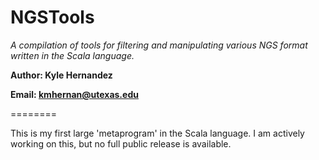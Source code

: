 # NGSTools

*A compilation of tools for filtering and manipulating various NGS format written in the Scala language.*

**Author: Kyle Hernandez**

**Email: kmhernan@utexas.edu**

========

This is my first large 'metaprogram' in the Scala language. I am actively working on this, but no full public release is available.
